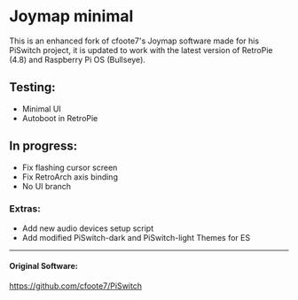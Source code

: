 # Joymap minimal
This is an enhanced fork of cfoote7's Joymap software made for his PiSwitch project, it is updated to work with the latest version of RetroPie (4.8) and Raspberry Pi OS (Bullseye).

## Testing:
- Minimal UI
- Autoboot in RetroPie

## In progress:
- Fix flashing cursor screen
- Fix RetroArch axis binding
- No UI branch

### Extras:
- Add new audio devices setup script
- Add modified PiSwitch-dark and PiSwitch-light Themes for ES

---
#### Original Software:
https://github.com/cfoote7/PiSwitch
